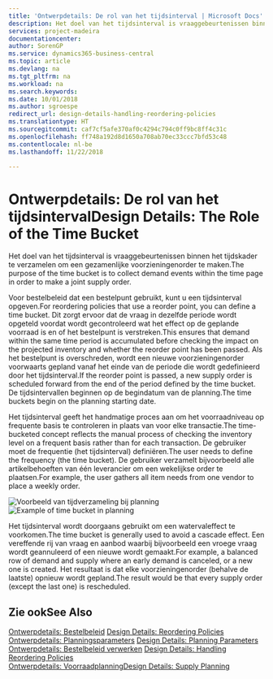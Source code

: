 ```yaml
---
title: 'Ontwerpdetails: De rol van het tijdsinterval | Microsoft Docs'
description: Het doel van het tijdsinterval is vraaggebeurtenissen binnen het tijdskader te verzamelen om een gezamenlijke voorzieningenorder te maken.
services: project-madeira
documentationcenter: 
author: SorenGP
ms.service: dynamics365-business-central
ms.topic: article
ms.devlang: na
ms.tgt_pltfrm: na
ms.workload: na
ms.search.keywords: 
ms.date: 10/01/2018
ms.author: sgroespe
redirect_url: design-details-handling-reordering-policies
ms.translationtype: HT
ms.sourcegitcommit: caf7cf5afe370af0c4294c794c0ff9bc8ff4c31c
ms.openlocfilehash: ff748a192d8d1650a708ab70ec33ccc7bfd53c48
ms.contentlocale: nl-be
ms.lasthandoff: 11/22/2018

---
```

# <a name="design-details-the-role-of-the-time-bucket"></a><span data-ttu-id="209a3-103">Ontwerpdetails: De rol van het tijdsinterval</span><span class="sxs-lookup"><span data-stu-id="209a3-103">Design Details: The Role of the Time Bucket</span></span>
<span data-ttu-id="209a3-104">Het doel van het tijdsinterval is vraaggebeurtenissen binnen het tijdskader te verzamelen om een gezamenlijke voorzieningenorder te maken.</span><span class="sxs-lookup"><span data-stu-id="209a3-104">The purpose of the time bucket is to collect demand events within the time page in order to make a joint supply order.</span></span>  

 <span data-ttu-id="209a3-105">Voor bestelbeleid dat een bestelpunt gebruikt, kunt u een tijdsinterval opgeven.</span><span class="sxs-lookup"><span data-stu-id="209a3-105">For reordering policies that use a reorder point, you can define a time bucket.</span></span> <span data-ttu-id="209a3-106">Dit zorgt ervoor dat de vraag in dezelfde periode wordt opgeteld voordat wordt gecontroleerd wat het effect op de geplande voorraad is en of het bestelpunt is verstreken.</span><span class="sxs-lookup"><span data-stu-id="209a3-106">This ensures that demand within the same time period is accumulated before checking the impact on the projected inventory and whether the reorder point has been passed.</span></span> <span data-ttu-id="209a3-107">Als het bestelpunt is overschreden, wordt een nieuwe voorzieningenorder voorwaarts gepland vanaf het einde van de periode die wordt gedefinieerd door het tijdsinterval.</span><span class="sxs-lookup"><span data-stu-id="209a3-107">If the reorder point is passed, a new supply order is scheduled forward from the end of the period defined by the time bucket.</span></span> <span data-ttu-id="209a3-108">De tijdsintervallen beginnen op de begindatum van de planning.</span><span class="sxs-lookup"><span data-stu-id="209a3-108">The time buckets begin on the planning starting date.</span></span>  

 <span data-ttu-id="209a3-109">Het tijdsinterval geeft het handmatige proces aan om het voorraadniveau op frequente basis te controleren in plaats van voor elke transactie.</span><span class="sxs-lookup"><span data-stu-id="209a3-109">The time-bucketed concept reflects the manual process of checking the inventory level on a frequent basis rather than for each transaction.</span></span> <span data-ttu-id="209a3-110">De gebruiker moet de frequentie (het tijdsinterval) definiëren.</span><span class="sxs-lookup"><span data-stu-id="209a3-110">The user needs to define the frequency (the time bucket).</span></span> <span data-ttu-id="209a3-111">De gebruiker verzamelt bijvoorbeeld alle artikelbehoeften van één leverancier om een wekelijkse order te plaatsen.</span><span class="sxs-lookup"><span data-stu-id="209a3-111">For example, the user gathers all item needs from one vendor to place a weekly order.</span></span>  

 <span data-ttu-id="209a3-112">![Voorbeeld van tijdverzameling bij planning](media/nav_app_supply_planning_2_reorder_cycle.png "Voorbeeld van tijdverzameling bij planning")</span><span class="sxs-lookup"><span data-stu-id="209a3-112">![Example of time bucket in planning](media/nav_app_supply_planning_2_reorder_cycle.png "Example of time bucket in planning")</span></span>  

 <span data-ttu-id="209a3-113">Het tijdsinterval wordt doorgaans gebruikt om een watervaleffect te voorkomen.</span><span class="sxs-lookup"><span data-stu-id="209a3-113">The time bucket is generally used to avoid a cascade effect.</span></span> <span data-ttu-id="209a3-114">Een vereffende rij van vraag en aanbod waarbij bijvoorbeeld een vroege vraag wordt geannuleerd of een nieuwe wordt gemaakt.</span><span class="sxs-lookup"><span data-stu-id="209a3-114">For example, a balanced row of demand and supply where an early demand is canceled, or a new one is created.</span></span> <span data-ttu-id="209a3-115">Het resultaat is dat elke voorzieningenorder (behalve de laatste) opnieuw wordt gepland.</span><span class="sxs-lookup"><span data-stu-id="209a3-115">The result would be that every supply order (except the last one) is rescheduled.</span></span>  

## <a name="see-also"></a><span data-ttu-id="209a3-116">Zie ook</span><span class="sxs-lookup"><span data-stu-id="209a3-116">See Also</span></span>  
 <span data-ttu-id="209a3-117">[Ontwerpdetails: Bestelbeleid](design-details-reordering-policies.md) </span><span class="sxs-lookup"><span data-stu-id="209a3-117">[Design Details: Reordering Policies](design-details-reordering-policies.md) </span></span>  
 <span data-ttu-id="209a3-118">[Ontwerpdetails: Planningsparameters](design-details-planning-parameters.md) </span><span class="sxs-lookup"><span data-stu-id="209a3-118">[Design Details: Planning Parameters](design-details-planning-parameters.md) </span></span>  
 <span data-ttu-id="209a3-119">[Ontwerpdetails: Bestelbeleid verwerken](design-details-handling-reordering-policies.md) </span><span class="sxs-lookup"><span data-stu-id="209a3-119">[Design Details: Handling Reordering Policies](design-details-handling-reordering-policies.md) </span></span>  
 [<span data-ttu-id="209a3-120">Ontwerpdetails: Voorraadplanning</span><span class="sxs-lookup"><span data-stu-id="209a3-120">Design Details: Supply Planning</span></span>](design-details-supply-planning.md)

